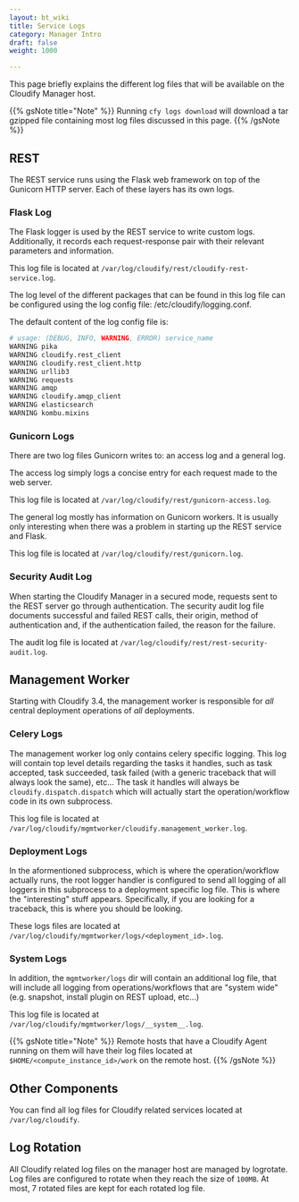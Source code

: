 ```yaml
---
layout: bt_wiki
title: Service Logs
category: Manager Intro
draft: false
weight: 1000

---
```


This page briefly explains the different log files that will be available on the Cloudify Manager host.

{{% gsNote title="Note" %}}
Running `cfy logs download` will download a tar gzipped file containing most log files discussed in this page.
{{% /gsNote %}}

## REST

The REST service runs using the Flask web framework on top of the Gunicorn HTTP server. Each of these layers has its own logs.


### Flask Log
The Flask logger is used by the REST service to write custom logs. Additionally, it records each request-response pair with their relevant
parameters and information.

This log file is located at `/var/log/cloudify/rest/cloudify-rest-service.log`.

The log level of the different packages that can be found in this log file can be configured using the log config file: /etc/cloudify/logging.conf.

The default content of the log config file is:
```bash
# usage: (DEBUG, INFO, WARNING, ERROR) service_name
WARNING pika
WARNING cloudify.rest_client
WARNING cloudify.rest_client.http
WARNING urllib3
WARNING requests
WARNING amqp
WARNING cloudify.amqp_client
WARNING elasticsearch
WARNING kombu.mixins
```


### Gunicorn Logs
There are two log files Gunicorn writes to: an access log and a general log.

The access log simply logs a concise entry for each request made to the web server.

This log file is located at `/var/log/cloudify/rest/gunicorn-access.log`.

The general log mostly has information on Gunicorn workers. It is usually only interesting when there was a problem in starting up the REST
service and Flask.

This log file is located at `/var/log/cloudify/rest/gunicorn.log`.

### Security Audit Log
When starting the Cloudify Manager in a secured mode, requests sent to the REST server go through authentication.
The security audit log file documents successful and failed REST calls, their origin, method of authentication and,
if the authentication failed, the reason for the failure.

The audit log file is located at `/var/log/cloudify/rest/rest-security-audit.log`.

## Management Worker

Starting with Cloudify 3.4, the management worker is responsible for *all* central deployment operations of *all* deployments.

### Celery Logs

The management worker log only contains celery specific logging. This log will contain top level details regarding the tasks it handles, such as task accepted,
task succeeded, task failed (with a generic traceback that will always look the same), etc...
The task it handles will always be `cloudify.dispatch.dispatch` which will actually start the operation/workflow code in its own subprocess.

This log file is located at `/var/log/cloudify/mgmtworker/cloudify.management_worker.log`.

### Deployment Logs

In the aformentioned subprocess, which is where the operation/workflow actually runs, the root logger handler is configured to send all logging of all
loggers in this subprocess to a deployment specific log file. This is where the "interesting" stuff appears. Specifically, if you are looking for a traceback,
this is where you should be looking.

These logs files are located at `/var/log/cloudify/mgmtworker/logs/<deployment_id>.log`.

### System Logs

In addition, the `mgmtworker/logs` dir will contain an additional log file, that will include all logging from operations/workflows that are
"system wide" (e.g. snapshot, install plugin on REST upload, etc...)

This log file is located at `/var/log/cloudify/mgmtworker/logs/__system__.log`.

{{% gsNote title="Note" %}}
Remote hosts that have a Cloudify Agent running on them will have their log files located at `$HOME/<compute_instance_id>/work` on the remote host.
{{% /gsNote %}}

## Other Components

You can find all log files for Cloudify related services located at `/var/log/cloudify`.

## Log Rotation

All Cloudify related log files on the manager host are managed by logrotate. Log files are configured to rotate when they reach the size of `100MB`.
At most, 7 rotated files are kept for each rotated log file.
